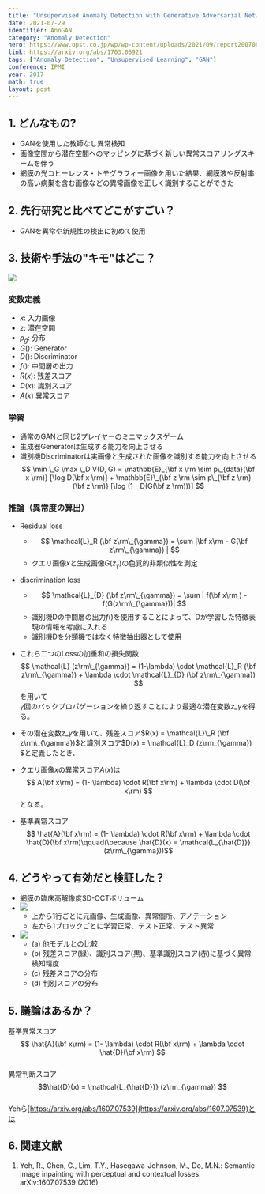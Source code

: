 ```yaml
---
title: "Unsupervised Anomaly Detection with Generative Adversarial Networks to Guide Marker Discovery"
date: 2021-07-29
identifier: AnoGAN
category: "Anomaly Detection"
hero: https://www.opst.co.jp/wp/wp-content/uploads/2021/09/report200708_01-1024x224.jpeg
link: https://arxiv.org/abs/1703.05921
tags: ["Anomaly Detection", "Unsupervised Learning", "GAN"]
conference: IPMI
year: 2017
math: true
layout: post
---
```


## 1. どんなもの?
<!-- 概要・貢献等 100-200字程度 -->
* GANを使用した教師なし異常検知
* 画像空間から潜在空間へのマッピングに基づく新しい異常スコアリングスキームを伴う
* 網膜の光コヒーレンス・トモグラフィー画像を用いた結果、網膜液や反射率の高い病巣を含む画像などの異常画像を正しく識別することができた
<!--more-->

## 2. 先行研究と比べてどこがすごい？
<!-- related worksとの差分 -->
* GANを異常や新規性の検出に初めて使用

## 3. 技術や手法の"キモ"はどこ？
<!-- キモを箇条書きでまとめる -->
![](https://www.opst.co.jp/wp/wp-content/uploads/2021/09/report200708_01-1024x224.jpeg)

### 変数定義
<!--
学習・推論で使う変数をまとめる
* $x$: 入力画像
* $y$: 教師信号
-->
* $x$: 入力画像
* $z$: 潜在空間
* $p_g$: 分布
* $G()$: Generator
* $D()$: Discriminator
* $f()$: 中間層の出力
* $R(x)$: 残差スコア
* $D(x)$: 識別スコア
* $A(x)$ 異常スコア


### 学習
<!-- キモの中の学習に関する内容 -->
* 通常のGANと同じ2プレイヤーのミニマックスゲーム
* 生成器Generatorは生成する能力を向上させる
* 識別機Discriminatorは実画像と生成された画像を識別する能力を向上させる  
$$ \min \_G \max \_D V(D, G) = \mathbb{E}_{\bf x \rm \sim p\_{data}(\bf x \rm)} [\log D(\bf x \rm)] + \mathbb{E}\_{\bf z \rm \sim p\_{\bf z \rm}(\bf z \rm)} [\log (1 - D(G(\bf z \rm)))] $$

### 推論（異常度の算出）
<!-- キモの中の推論に関する内容 -->
* Residual loss
    * $$ \mathcal{L}_R (\bf z\rm\_{\gamma}) = \sum |\bf x\rm - G(\bf z\rm\_{\gamma}) | $$
    * クエリ画像$x$と生成画像$G(z_\gamma)$の色覚的非類似性を測定
* discrimination loss
    * $$ \mathcal{L}_{D} (\bf z\rm\_{\gamma}) = \sum | f(\bf x\rm ) - f(G(z\rm\_{\gamma}))| $$
    * 識別機Dの中間層の出力$f()$を使用することによって、Dが学習した特徴表現の情報を考慮に入れる
    * 識別機Dを分類機ではなく特徴抽出器として使用
* これら二つのLossの加重和の損失関数
$$ \mathcal{L} (z\rm\_{\gamma}) = (1-\lambda) \cdot \mathcal{L}_R (\bf z\rm\_{\gamma}) + \lambda \cdot \mathcal{L}_{D} (\bf z\rm\_{\gamma}) $$を用いて  
$\gamma$回のバックプロパゲーションを繰り返すことにより最適な潜在変数$z\_\gamma$を得る。

* その潜在変数$z\_{\gamma}$を用いて、残差スコア$R(x) = \mathcal{L}\_R (\bf z\rm\_{\gamma})$と識別スコア$D(x) = \mathcal{L}\_D (z\rm\_{\gamma}) $と定義したとき、  
* クエリ画像$x$の異常スコア$A(x)$は
$$ A(\bf x\rm) = (1- \lambda) \cdot R(\bf x\rm) + \lambda \cdot D(\bf x\rm) $$
となる。

* 基準異常スコア
$$ \hat{A}(\bf x\rm) = (1- \lambda) \cdot R(\bf x\rm) + \lambda \cdot \hat{D}(\bf x\rm)\qquad(\because \hat{D}(x) = \mathcal{L_{\hat{D}}} (z\rm\_{\gamma}))$$
## 4. どうやって有効だと検証した？
<!-- 実験の精度，結果画像など -->
* 網膜の臨床高解像度SD-OCTボリューム  
* ![](https://cdn-ak.f.st-hatena.com/images/fotolife/a/aotamasaki/20180414/20180414211624.png)
    * 上から1行ごとに元画像、生成画像、異常個所、アノテーション  
    * 左から1ブロックごとに学習正常、テスト正常、テスト異常
* ![](https://www.researchgate.net/profile/Thomas-Schlegl-3/publication/318017139/figure/fig3/AS:473842939371520@1489984368215/Image-level-anomaly-detection-performance-and-suitability-evaluation-a-Model.png)
    * (a) 他モデルとの比較  
    * (b) 残差スコア(緑)、識別スコア(黒)、基準識別スコア(赤)に基づく異常検知精度  
    * (c) 残差スコアの分布  
    * (d) 判別スコアの分布

## 5. 議論はあるか？
<!-- 自分なりの考察や疑問-->
基準異常スコア
$$ \hat{A}(\bf x\rm) = (1- \lambda) \cdot R(\bf x\rm) + \lambda \cdot \hat{D}(\bf x\rm) $$  
異常判断スコア$$\hat{D}(x) = \mathcal{L_{\hat{D}}} (z\rm_{\gamma}) $$  
Yehら[https://arxiv.org/abs/1607.07539](https://arxiv.org/abs/1607.07539)とは

## 6. 関連文献
<!--
1. D. P. Kingma and J. Ba: “Adam: A method for stochastic optimization,”arXiv preprint arXiv:1412.6980,(2014).
2. P. Isola,J. Y. Zhu,T. Zhou,and A. A. Efros: “Image-to-image translation with conditional adversarial networks,” in Proceedings of the IEEE conference on computer vision and pattern recognition, (2017), 1125.
-->
1. Yeh, R., Chen, C., Lim, T.Y., Hasegawa-Johnson, M., Do, M.N.: Semantic image inpainting with perceptual and contextual losses. arXiv:1607.07539 (2016)